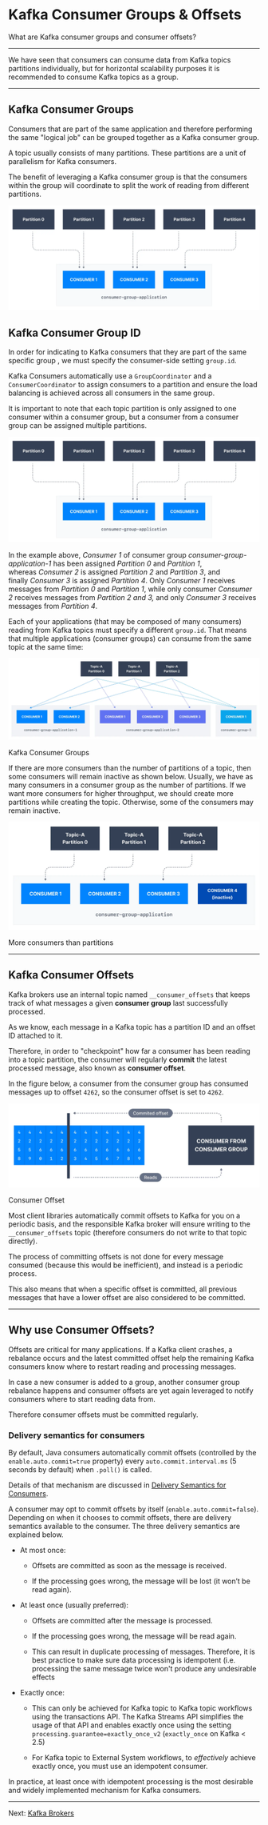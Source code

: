 Kafka Consumer Groups & Offsets
===============================

What are Kafka consumer groups and consumer offsets?

* * *

We have seen that consumers can consume data from Kafka topics partitions individually, but for horizontal scalability purposes it is recommended to consume Kafka topics as a group.

* * *

Kafka Consumer Groups
---------------------

[](#Kafka-Consumer-Groups-0)

Consumers that are part of the same application and therefore performing the same "logical job" can be grouped together as a Kafka consumer group.

A topic usually consists of many partitions. These partitions are a unit of parallelism for Kafka consumers.

The benefit of leveraging a Kafka consumer group is that the consumers within the group will coordinate to split the work of reading from different partitions.

![Apache Kafka Consumer Group diagram showing how a consumer group reads messages from a Kafka topic with 5 partitions.](../static/images/Consumer_Group_reading_from_topic_with_5_partitions.webp "Kafka Consumer Group reading from topic with 5 partitions")

Kafka Consumer Group ID
-----------------------

[](#Kafka-Consumer-Group-ID-1)

In order for indicating to Kafka consumers that they are part of the same specific group , we must specify the consumer-side setting `group.id`.

Kafka Consumers automatically use a `GroupCoordinator` and a `ConsumerCoordinator` to assign consumers to a partition and ensure the load balancing is achieved across all consumers in the same group.

It is important to note that each topic partition is only assigned to one consumer within a consumer group, but a consumer from a consumer group can be assigned multiple partitions.

![Apache Kafka Consumer Group diagram showing how a consumer group reads messages from a Kafka topic with 5 partitions.](../static/images/Consumer_Group_reading_from_topic_with_5_partitions.webp "Kafka Consumer Group reading from topic with 5 partitions")

In the example above, _Consumer 1_ of consumer group _consumer-group-application-1_ has been assigned _Partition 0_ and _Partition 1_, whereas _Consumer 2_ is assigned _Partition 2_ and _Partition 3_, and finally _Consumer 3_ is assigned _Partition 4_. Only _Consumer 1_ receives messages from _Partition 0_ and _Partition 1_, while only consumer _Consumer 2_ receives messages from _Partition 2 and 3,_ and only _Consumer 3_ receives messages from _Partition 4_.

Each of your applications (that may be composed of many consumers) reading from Kafka topics must specify a different `group.id`. That means that multiple applications (consumer groups) can consume from the same topic at the same time:

![Diagram showing consumers within a consumer group reading messages from different topic partitions.](../static/images/Kafka_Consumer_Groups_1.webp "Kafka Consumer Groups & Topics")

Kafka Consumer Groups

If there are more consumers than the number of partitions of a topic, then some consumers will remain inactive as shown below. Usually, we have as many consumers in a consumer group as the number of partitions. If we want more consumers for higher throughput, we should create more partitions while creating the topic. Otherwise, some of the consumers may remain inactive.

![Diagram shows Consumer in a Kafka Consumer Group inactive when there are more consumers than partitions.](../static/images/Kafka_Consumer_Groups_2.webp "Kafka Consumer Groups & Consumer Inactivity")

More consumers than partitions

* * *

Kafka Consumer Offsets
----------------------

[](#Kafka-Consumer-Offsets-2)

Kafka brokers use an internal topic named `__consumer_offsets` that keeps track of what messages a given **consumer group** last successfully processed.

As we know, each message in a Kafka topic has a partition ID and an offset ID attached to it.

Therefore, in order to "checkpoint" how far a consumer has been reading into a topic partition, the consumer will regularly **commit** the latest processed message, also known as **consumer offset**.

In the figure below, a consumer from the consumer group has consumed messages up to offset `4262`, so the consumer offset is set to `4262`.

![Diagram showing how Kafka Consumers from a Consumer Group read messages from the last committed consumer offset.](../static/images/Kafka_Consumer_Groups_3_2x.webp "Kafka Consumer Groups & Committed Offsets")

Consumer Offset

Most client libraries automatically commit offsets to Kafka for you on a periodic basis, and the responsible Kafka broker will ensure writing to the `__consumer_offsets` topic (therefore consumers do not write to that topic directly).

The process of committing offsets is not done for every message consumed (because this would be inefficient), and instead is a periodic process.

This also means that when a specific offset is committed, all previous messages that have a lower offset are also considered to be committed.

* * *

Why use Consumer Offsets?
-------------------------

[](#Why-use-Consumer-Offsets?-3)

Offsets are critical for many applications. If a Kafka client crashes, a rebalance occurs and the latest committed offset help the remaining Kafka consumers know where to restart reading and processing messages.

In case a new consumer is added to a group, another consumer group rebalance happens and consumer offsets are yet again leveraged to notify consumers where to start reading data from.

Therefore consumer offsets must be committed regularly.

### Delivery semantics for consumers

[](#Delivery-semantics-for-consumers-0)

By default, Java consumers automatically commit offsets (controlled by the `enable.auto.commit=true` property) every `auto.commit.interval.ms` (5 seconds by default) when `.poll()` is called.

Details of that mechanism are discussed in [Delivery Semantics for Consumers](https://github.com/AbdoMusk/Apache-Kafka/blob/main/5-%20Kafka%20Advanced%20Concepts/2-%20Kafka%20Producers%20Advanced/8-%20Kafka%20Consumers%20Advanced/1-%20Delivery%20Semantics%20for%20Kafka%20Consumers.md).

A consumer may opt to commit offsets by itself (`enable.auto.commit=false`). Depending on when it chooses to commit offsets, there are delivery semantics available to the consumer. The three delivery semantics are explained below.

*   At most once:
    
    *   Offsets are committed as soon as the message is received.
        
    *   If the processing goes wrong, the message will be lost (it won’t be read again).
        
*   At least once (usually preferred):
    
    *   Offsets are committed after the message is processed.
        
    *   If the processing goes wrong, the message will be read again.
        
    *   This can result in duplicate processing of messages. Therefore, it is best practice to make sure data processing is idempotent (i.e. processing the same message twice won't produce any undesirable effects
        
*   Exactly once:
    
    *   This can only be achieved for Kafka topic to Kafka topic workflows using the transactions API. The Kafka Streams API simplifies the usage of that API and enables exactly once using the setting `processing.guarantee=exactly_once_v2` (`exactly_once` on Kafka < 2.5)
        
    *   For Kafka topic to External System workflows, to _effectively_ achieve exactly once, you must use an idempotent consumer.
        

In practice, at least once with idempotent processing is the most desirable and widely implemented mechanism for Kafka consumers.

---
Next: [Kafka Brokers](https://github.com/AbdoMusk/Apache-Kafka/blob/main/1-%20Kafka%20Fundamentals/5-%20Kafka%20Brokers.md)